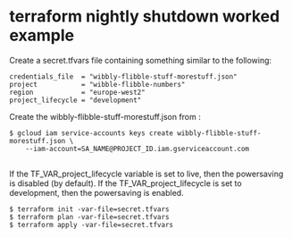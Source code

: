 # terraform nightly shutdown worked example

Create a secret.tfvars file containing something similar to the following:

```
credentials_file  = "wibbly-flibble-stuff-morestuff.json"
project           = "wibble-flibble-numbers"
region            = "europe-west2"
project_lifecycle = "development"
```

Create the   wibbly-flibble-stuff-morestuff.json from :
```
$ gcloud iam service-accounts keys create wibbly-flibble-stuff-morestuff.json \
    --iam-account=SA_NAME@PROJECT_ID.iam.gserviceaccount.com 
```
##
If the TF_VAR_project_lifecycle variable is set to live, then the powersaving is disabled (by default). If the TF_VAR_project_lifecycle is set to development, then the powersaving is enabled.

```
$ terraform init -var-file=secret.tfvars
$ terraform plan -var-file=secret.tfvars
$ terraform apply -var-file=secret.tfvars
```

